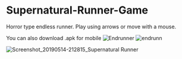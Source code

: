 # Supernatural-Runner-Game
Horror type endless runner. Play using arrows or move with a mouse.

You can also download .apk for mobile
![Endrunner](https://user-images.githubusercontent.com/38262565/60202714-7dad7680-984b-11e9-9000-2e4f9fe9dcce.jpg)
![endrunn](https://user-images.githubusercontent.com/38262565/60202803-b2213280-984b-11e9-8b52-99cc87dc9206.jpg)


![Screenshot_20190514-212815_Supernatural Runner](https://user-images.githubusercontent.com/38262565/60202178-54d8b180-984a-11e9-8c1d-e6d8207652c1.jpg)
